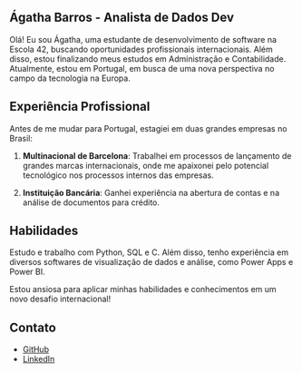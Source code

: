 ## Ágatha Barros - Analista de Dados Dev 

Olá! Eu sou Ágatha, uma estudante de desenvolvimento de software na Escola 42, buscando oportunidades profissionais internacionais. Além disso, estou finalizando meus estudos em Administração e Contabilidade. Atualmente, estou em Portugal, em busca de uma nova perspectiva no campo da tecnologia na Europa.

## Experiência Profissional

Antes de me mudar para Portugal, estagiei em duas grandes empresas no Brasil:

1. **Multinacional de Barcelona**: Trabalhei em processos de lançamento de grandes marcas internacionais, onde me apaixonei pelo potencial tecnológico nos processos internos das empresas.

2. **Instituição Bancária**: Ganhei experiência na abertura de contas e na análise de documentos para crédito.


## Habilidades

Estudo e trabalho com Python, SQL e C. Além disso, tenho experiência em diversos softwares de visualização de dados e análise, como Power Apps e Power BI.

Estou ansiosa para aplicar minhas habilidades e conhecimentos em um novo desafio internacional!

## Contato

- [GitHub](https://github.com/agathabarros)
- [LinkedIn](https://www.linkedin.com/in/agathabarros/)
